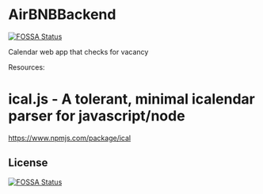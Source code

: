 # AirBNBBackend
[![FOSSA Status](https://app.fossa.io/api/projects/git%2Bgithub.com%2Fpiercerod57%2FAirBNBBackend.svg?type=shield)](https://app.fossa.io/projects/git%2Bgithub.com%2Fpiercerod57%2FAirBNBBackend?ref=badge_shield)

Calendar web app that checks for vacancy

Resources:
# ical.js - A tolerant, minimal icalendar parser for javascript/node 
https://www.npmjs.com/package/ical


## License
[![FOSSA Status](https://app.fossa.io/api/projects/git%2Bgithub.com%2Fpiercerod57%2FAirBNBBackend.svg?type=large)](https://app.fossa.io/projects/git%2Bgithub.com%2Fpiercerod57%2FAirBNBBackend?ref=badge_large)